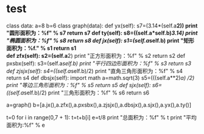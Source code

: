 test
====
class data:
    a=8
    b=6
class graph(data):
    def yx(self):
        s7=(3.14*(self.a**2))
        print "圆形面积为：%f" % s7
        return s7
    def ty(self):
        s8=((self.a*self.b)*3.14)
        print "椭圆面积为：%f" % s8
        return s8
    def jx(self):
        s1=(self.a*self.b)
        print "矩形面积为：%f." %  s1
        return s1     
    def zfx(self):
        s2=(self.a**2)
        print "正方形面积为：%f" %  s2
        return s2
    def pxsbx(self):
        s3=(self.a*self.b)
        print "平行四边形面积为：%f" %  s3
        return s3
    def zjsjx(self):
        s4=((self.a*self.b)/2)
        print "直角三角形面积为：%f" % s4
        return s4
    def dbsjx(self):
        import math
        a=math.sqrt(3)
        s5=(((self.a**2)*a) /2)
        print "等边三角形面积为：%f" %  s5
        return s5
    def sjx(self):
        s6=((self.a*self.b)/2)
        print "三角形面积为：%f" %  s6
        return s6
   

a=graph()
b=[a.jx(),a.zfx(),a.pxsbx(),a.zjsjx(),a.dbsjx(),a.sjx(),a.yx(),a.ty()]

t=0
for i in range(0,7 + 1):
    t=t+b[i]
e=t/8
print "总面积为：%f" % t
print "平均面积为:%f" % e

